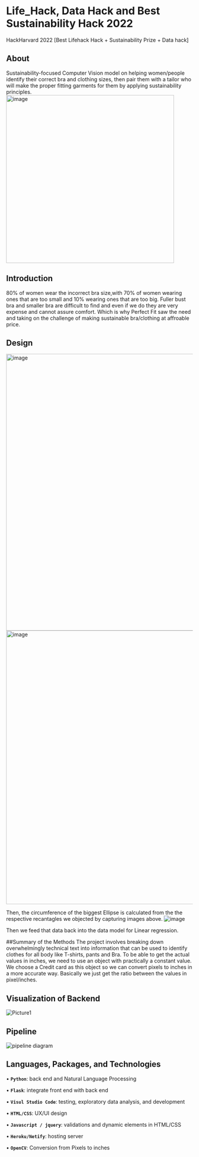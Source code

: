 # Life_Hack, Data Hack and Best Sustainability Hack 2022
HackHarvard 2022
[Best Lifehack Hack + Sustainability Prize + Data hack]

## About
Sustainability-focused Computer Vision model on helping women/people identify their correct bra and clothing sizes, then pair them with a tailor who will make the proper fitting garments for them by applying sustainability principles.
<img width="453" alt="image" src="https://user-images.githubusercontent.com/33704683/196038567-f3d0c4b7-3513-4c4a-8d6a-f78b204736a9.png">


## Introduction
80% of women wear the incorrect bra size,with 70% of women wearing ones that are too small and 10% wearing ones that are too big. Fuller bust bra and smaller bra are difficult to find and even if we do they are very expense and cannot assure comfort. Which is why Perfect Fit saw the need and taking on the challenge of making sustainable bra/clothing at affroable price.


## Design
<img width="746" alt="image" src="https://user-images.githubusercontent.com/33704683/196040455-49294e57-ed37-4701-b690-3fbd1daa5b90.png">
<img width="738" alt="image" src="https://user-images.githubusercontent.com/33704683/196040494-326b440b-44b2-442a-aa2a-b74feff8553b.png">

Then, the circumference of the biggest Ellipse is calculated from the the respective recantagles we objected by capturing images above.
![image](https://user-images.githubusercontent.com/33704683/196040734-492abee9-38d3-4f2c-ac46-006debfe8bc9.png)

Then we feed that data back into the data model for Linear regression. 

##Summary of the Methods
The project involves breaking down overwhelmingly technical text into information that can be used to identify clothes for all body like T-shirts, pants and Bra.
To be able to get the actual values in inches, we need to use an object with practically a constant value. We choose a Credit card as this object so we can convert pixels to inches in a more accurate way. Basically we just get the ratio between the values in pixel/inches.

## Visualization of Backend
![Picture1](https://user-images.githubusercontent.com/33704683/196041748-aa05c593-c3e2-4622-84a0-bc5253b4fd4f.png)

## Pipeline
![pipeline diagram](images/pipeline_diagram.png)

## Languages, Packages, and Technologies
• **`Python`**: back end and Natural Language Processing

• **`Flask`**: integrate front end with back end

• **`Visul Studio Code`**: testing, exploratory data analysis, and development

• **`HTML/CSS`**: UX/UI design

• **`Javascript / jquery`**: validations and dynamic elements in HTML/CSS 

• **`Heroku/Netify`**: hosting server

• **`OpenCV`**: Conversion from Pixels to inches



